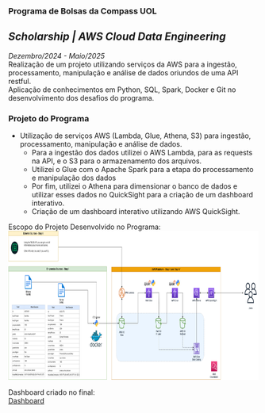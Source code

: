 ### Programa de Bolsas da Compass UOL
## *Scholarship | AWS Cloud Data Engineering*
_Dezembro/2024 - Maio/2025_ <br>
Realização de um projeto utilizando serviços da AWS para a ingestão, processamento, manipulação e análise de dados oriundos de uma API restful. <br>
Aplicação de conhecimentos em Python, SQL, Spark, Docker e Git no desenvolvimento dos desafios do programa. 

### Projeto do Programa

- Utilização de serviços AWS (Lambda, Glue, Athena, S3) para ingestão, processamento, manipulação e análise de dados.
  - Para a ingestão dos dados utilizei o AWS Lambda, para as requests na API, e o S3 para o armazenamento dos arquivos.
  - Utilizei o Glue com o Apache Spark para a etapa do processamento e manipulação dos dados
  - Por fim, utilizei o Athena para dimensionar o banco de dados e utilizar esses dados no QuickSight para a criação de um dashboard interativo.
  - Criação de um dashboard interativo utilizando AWS QuickSight.  

Escopo do Projeto Desenvolvido no Programa: <br>
<img src="Arquivos/ProjetoProgramadeBolsas.png" alt="Foto" width=600 height=300> <br>

Dashboard criado no final: <br>
[Dashboard](Arquivos/DashboardQuickSight.pdf)
